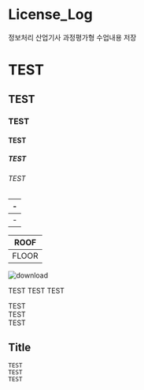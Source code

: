 # License_Log
정보처리 산업기사 과정평가형 수업내용 저장

# TEST
## TEST
### TEST
#### TEST
##### TEST
###### TEST


|-|
|-|
|-|

|ROOF|
|-|
|FLOOR|


![download](https://github.com/user-attachments/assets/9e743624-479e-4982-94dd-1addd636d79e)


TEST
TEST
TEST

TEST<br>
TEST<br>
TEST<br>


Title
---


```
TEST
TEST
TEST
```
